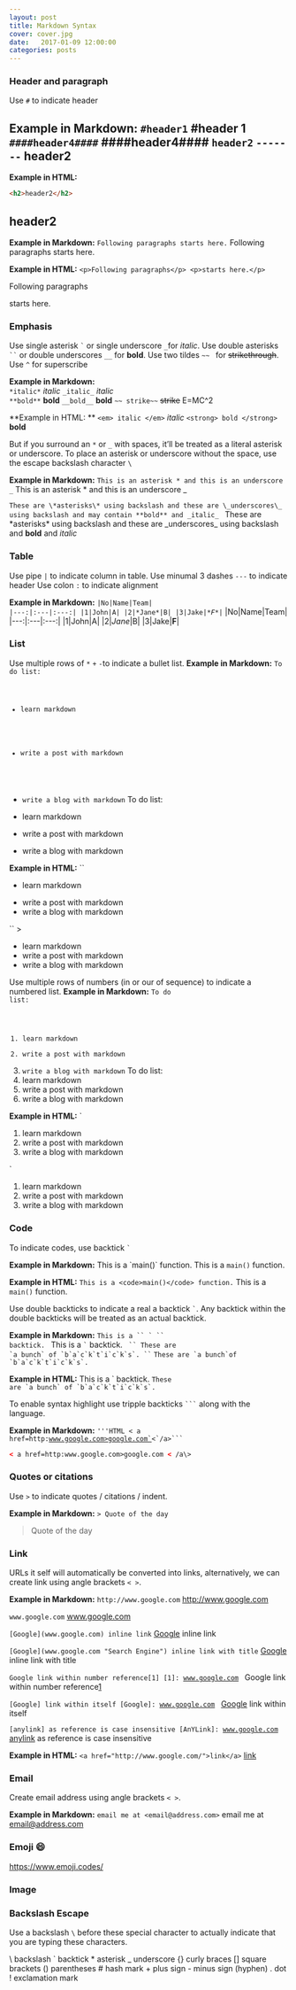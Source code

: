 ```yaml
---
layout: post
title: Markdown Syntax
cover: cover.jpg
date:   2017-01-09 12:00:00
categories: posts
---
```


### **Header and paragraph**
Use `` # `` to indicate header

**Example in Markdown:**
`#header1`
#header 1
`####header4####`
####header4####
`header2`
`-------`
header2
-------

**Example in HTML:**
``` HTML
<h2>header2</h2>
```
<h2>header2</h2>


**Example in Markdown:**
`Following paragraphs starts here.`
Following paragraphs starts here.

**Example in HTML:**
`<p>Following paragraphs</p> <p>starts here.</p>`
<p>Following paragraphs</p> <p>starts here.</p>

### **Emphasis**
Use single asterisk `` ` `` or single underscore ` _ `for _italic_.
Use double asterisks <code>``</code> or double underscores <code>__</code > for **bold**.
Use two tildes <code>~~ </code> for ~~strikethrough~~.
Use `^` for superscribe

**Example in Markdown:**  
`*italic*` *italic*  `_italic_` _italic_  
`**bold**` **bold** `__bold__` __bold__
`` ~~ strike~~ `` ~~strike~~
E=MC^2

**Example in HTML: **
``<em> italic </em>`` <em> italic </em>
``<strong> bold </strong>`` <strong> bold </strong>

But if you surround an `*` or `_` with spaces, it’ll be treated as a literal asterisk or underscore. To place an asterisk or underscore without the space, use the escape backslash character `\`

**Example in Markdown:**
` This is an asterisk * and this is an underscore _ `
This is an asterisk * and this is an underscore _ 

`These are \*asterisks\* using backslash and these are \_underscores\_ using backslash and may contain **bold** and _italic_ `
These are \*asterisks\* using backslash and these are \_underscores\_ using backslash and **bold** and _italic_

### **Table**
Use pipe `|` to indicate column in table.
Use minumal 3 dashes `---` to indicate header
Use colon `:` to indicate alignment

**Example in Markdown:**
<code>|No|Name|Team|
|---:|:---|:---:|
|1|John|A|
|2|\*Jane\*|B|
|3|Jake|\**F**|</code>
|No|Name|Team|
|---:|:---|:---:|
|1|John|A|
|2|*Jane*|B|
|3|Jake|**F**|


### **List**
Use multiple rows of `*` `+` `-`to indicate a bullet list.
**Example in Markdown:**
<code>To do list:
 + learn markdown
 * write a post with markdown
 - write a blog with markdown</code>
To do list:
 + learn markdown
 * write a post with markdown
 - write a blog with markdown

**Example in HTML:**
`` <ul><li>learn markdown</li>
<li>write a post with markdown</li>
<li>write a blog with markdown</li></ul>``
><ul><li>learn markdown</li>
<li>write a post with markdown</li>
<li>write a blog with markdown</li></ul>
 
Use multiple rows of numbers (in or our of sequence) to indicate a numbered list.
**Example in Markdown:**
<code>To do list:
 1. learn markdown
 5. write a post with markdown
 3. write a blog with markdown</code>
To do list:
 1. learn markdown
 3. write a post with markdown
 3. write a blog with markdown

**Example in HTML:**
`<ol>
<li>learn markdown</li>
<li>write a post with markdown</li>
<li>write a blog with markdown</li>
</ol>`
<ol>
<li>learn markdown</li>
<li>write a post with markdown</li>
<li>write a blog with markdown</li>
</ol>

### **Code**
To indicate codes, use backtick <code>`</code>

**Example in Markdown:**
This is a \`main()\` function.
This is a `main()` function.

**Example in HTML:**
`This is a <code>main()</code> function.`
This is a <code>main()</code> function.

Use double backticks to indicate a real a backtick `` ` ``. Any backtick within the double backticks will be treated as an actual backtick.

**Example in Markdown:**
<code>This is a \`\` \` \`\` backtick. </code>
This is a `` ` `` backtick.
<code> \`\` These are \`a bunch\` of \`b\`a\`c\`k\`t\`i\`c\`k\`s\`. \`\`</code>
`` These are `a bunch`of `b`a`c`k`t`i`c`k`s`. ``

**Example in HTML:**
This is a &#96; backtick.
<code>These are &#96;a bunch&#96; of &#96;b&#96;a&#96;c&#96;k&#96;t&#96;i&#96;c&#96;k&#96;s&#96;. </code>


To enable syntax highlight use tripple backticks <code>```</code> along with the language.

**Example in Markdown:**
<code>'''HTML
< a href=http:www.google.com>google.com`<`/a\>```
</code>
```HTML
< a href=http:www.google.com>google.com < /a\>
```

### **Quotes or citations**
Use `>` to indicate quotes / citations / indent.

**Example in Markdown:**
`> Quote of the day`
 > Quote of the day

### **Link**

URLs it self will automatically be converted into links, alternatively, we can create link using angle brackets `< >`.

**Example in Markdown:**
`http://www.google.com`
http://www.google.com

`www.google.com`
www.google.com

`[Google](www.google.com) inline link`
[Google](www.google.com) inline link

`[Google](www.google.com "Search Engine") inline link with title`
[Google](www.google.com "Search Engine") inline link with title

<code>Google link within number reference\[1]
\[1]: www.google.com </code>
Google link within number reference[1]

[1]: http://www.google.com

<code>\[Google] link within itself
\[Google]: www.google.com </code>
[Google] link within itself

[Google]: www.google.com

<code>\[anylink] as reference is case insensitive
\[AnYLink]: www.google.com </code>
[anylink] as reference is case insensitive

[AnYLink]: www.google.com

**Example in HTML:**
``<a href="http://www.google.com/">link</a>``
<a href="http://www.google.com/">link</a>


### **Email**
Create email address using angle brackets `< >`.

**Example in Markdown:**
`` email me at <email@address.com> ``
email me at <email@address.com>

### **Emoji :smile:**
<https://www.emoji.codes/>


### **Image**


### **Backslash Escape**
Use a backslash `\` before these special character to actually indicate that you are typing these characters.

\\ backslash 
\` backtick
\* asterisk
\_ underscore
\{\} curly braces
\[\] square brackets
\(\) parentheses
\# hash mark
\+ plus sign
\- minus sign (hyphen)
\. dot
\! exclamation mark
